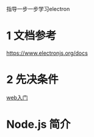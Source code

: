  指导一步一步学习electron
#  1 文档参考
https://www.electronjs.org/docs

# 2 先决条件
[web入门](
https://developer.mozilla.org/en-US/docs/Learn/Getting_started_with_the_web)

# Node.js 简介




<!--stackedit_data:
eyJoaXN0b3J5IjpbLTE4MDg4MjM2NjEsLTMwMTQyMjA5NV19
-->